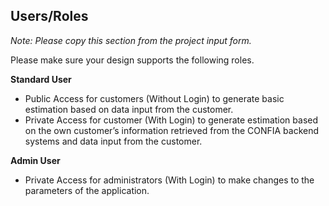 ## Users/Roles
_Note: Please copy this section from the project input form._

Please make sure your design supports the following roles.

**Standard User**
  - Public Access for customers (Without Login) to generate basic estimation based on data input from the customer.
  - Private Access for customer (With Login) to generate estimation based on the own customer’s information retrieved from the CONFIA backend systems and data input from the customer.
  
**Admin User**
  - Private Access for administrators (With Login) to make changes to the parameters of the application.
